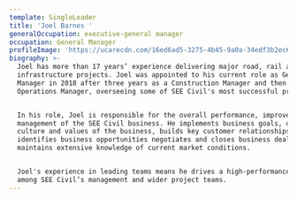 ```yaml
---
template: SingleLeader
title: 'Joel Barnes '
generalOccupation: executive-general manager
occupation: General Manager
profileImage: 'https://ucarecdn.com/16ed6ad5-3275-4b45-9a0a-34edf3b2ec66/'
biography: >-
  Joel has more than 17 years’ experience delivering major road, rail and civil
  infrastructure projects. Joel was appointed to his current role as General
  Manager in 2018 after three years as a Construction Manager and then
  Operations Manager, overseeing some of SEE Civil's most successful projects. 


  In his role, Joel is responsible for the overall performance, improvement and
  management of the SEE Civil business. He implements business goals, drives the
  culture and values of the business, builds key customer relationships,
  identifies business opportunities negotiates and closes business deals and
  maintains extensive knowledge of current market conditions. 


  Joel's experience in leading teams means he drives a high-performance culture
  among SEE Civil’s management and wider project teams.
---
```


